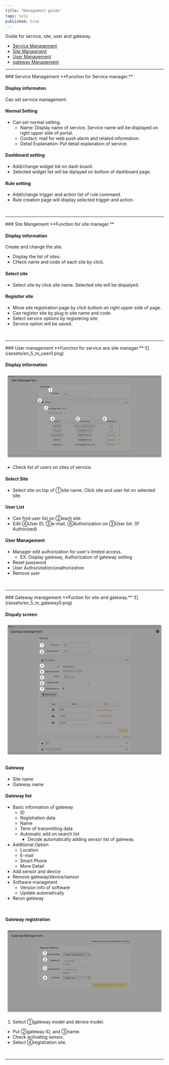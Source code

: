 ```yaml
---
title: "Management guide"
tags: help
published: true
---
```


Guide for service, site, user and gateway.  

* [Service Management](#id-service-management)
* [Site Managment](#id-site-management)
* [User Management](#id-user-management)
* [gateway Management](#id-gateway-management)

---
<div id='id-service-management'></div>
### Service Management
**Function for Service manager.**

#### Display informaton 
Can set service management.

#### Normal Setting
* Can set normal setting.
  - Name: Display name of service. Service name will be displayed on right upper side of portal. 
  - Contact: mail for web push alarm and related information. 
  - Detail Explanation: Put detail explanation of service.  

#### Dashboard setting
* Add/change widget list on dash board. 
* Selected widget list will be diplayed on bottom of dashboard page.  

#### Rule setting
* Add/change trigger and action list of rule command. 
* Rule creation page will display selected trigger and action.  
<br>

---
<div id='id-site-management'></div>
### Site Mangement
**Function for site manager.**

#### Display information 
Create and change the site.

* Display the list of sites.  
* CHeck name and code of each site by click.  

#### Select site
* Select site by click site name. Selected site will be dispalyed.  

#### Regisiter site  
* Move site registration page by click <i class="fa fa-plus-circle"></i> buttom on right upper side of page.  
* Can registor site by plug in site name and code.  
* Select service options by registering site.  
* Service option will be saved. 

<br>

---
<div id='id-user-management'></div>
### User management
**Function for service ans site manager.**
![](/assets/en_5_m_user0.png)

#### Display information
![](/assets/en_5_user_m.png)

* Check list of users on sites of service. 

#### Select Site
* Select site on top  of ①site name. Click site and user list on selected site.  

#### User List
* Can find user list on ②each site.
* Edit ④User ID, ⑤e-mail, ⑥Authorization on ③User list. (If Authorized)  

#### User Management
* Manager edit authorization for user's limited access.  
  -  EX. Display gateway, Authorization of gateway setting 
* Reset password
* User Authoriziation/unathorization 
* Remove user

<br>

---
<div id='id-gateway-management'></div>
### Gateway management
**Fuction for site and gateway.**
![](/assets/en_5_m_gateway0.png)

#### Dispaly screen
![](/assets/en_5_m_gateway.png)

#### Gateway
* Site name
* Gateway name

#### Gateway list
* Basic information of gateway 
  - ID
  - Registration data
  - Name
  - Term of transmitting data 
  - Automatic add on search list 
    - Decide automatically adding sensor list of gateway.  
* Additional Option
  - Location
  - E-mail
  - Smart Phone
  - More Detail
* Add sensor and device 
* Remove gateway/device/sensor 
* Software managment  
  - Version info of software
  - Update automatically
* Rerun gateway

<br>

#### Gateway registration 
![](/assets/en_5_m_gateway2.png)

1. Select ①gateway  model and device model.
* Put ②gateway ID, and ③name.
* Check activating sensor.
* Select ④registration site.

<br>

---


<!---
1. Service management
* Site management
* User management
* Gateway management 
* Tag Mangement
* Rule Management
-->
